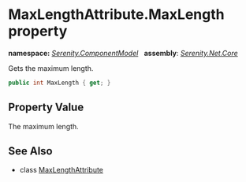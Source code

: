 # MaxLengthAttribute.MaxLength property
**namespace:** *[Serenity.ComponentModel](../../README.md#serenity.componentmodel-namespace)*   **assembly**: *[Serenity.Net.Core](../../README.md)*

Gets the maximum length.

```csharp
public int MaxLength { get; }
```

## Property Value

The maximum length.

## See Also

* class [MaxLengthAttribute](../MaxLengthAttribute.md)